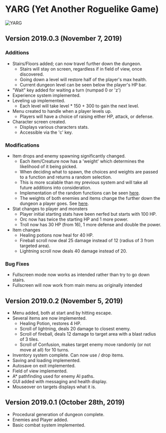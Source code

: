 # YARG (Yet Another Roguelike Game)

![YARG](https://i.imgur.com/LWV2Oa7.png)

## Version 2019.0.3 (November 7, 2019)
### Additions
- Stairs/Floors added; can now travel further down the dungeon.
  - Stairs will stay on screen, regardless if in field of view, once discovered.
  - Going down a level will restore half of the player's max health.
  - Current dungeon level can be seen below the player's HP bar.
- "Wait" key added for waiting a turn (numpad 0 or 'z')
- Experience system implemented.
- Leveling up implemented.
  - Each level will take level * 150 + 300 to gain the next level.
- Menu created to handle when a player levels up.
  - Players will have a choice of raising either HP, attack, or defense.
- Character screen created.
  - Displays various characters stats.
  - Accessible via the 'c' key.
### Modifications
- Item drops and enemy spawning significantly changed.
  - Each item/Creature now has a 'weight' which determines the likelihood of it being picked.
  - When deciding what to spawn, the choices and weights are passed to a function and returns a random selection.
  - This is more scalable than my previous system and will take all future additions into consideration.
  - Implementation of the random functions can be seen [here](https://github.com/beef-erikson/PythonBeefRogue/blob/master/src/random_utils.py).
  - The weights of both enemies and items change the further down the dungeon a player goes. See [here](https://github.com/beef-erikson/PythonBeefRogue/blob/master/src/map_objects/game_map.py).
- Stat changes to player and monsters
  - Player initial starting stats have been nerfed but starts with 100 HP.
  - Orc now has twice the starting HP and 1 more power.
  - Troll now has 30 HP (from 16), 1 more defense and double the power.
- Item changes
  - Healing potions now heal for 40 HP.
  - Fireball scroll now deal 25 damage instead of 12 (radius of 3 from targeted area).
  - Lightning scroll now deals 40 damage instead of 20.
### Bug Fixes
- Fullscreen mode now works as intended rather than try to go down stairs.
- Fullscreen will now work from main menu as originally intended

## Version 2019.0.2 (November 5, 2019)
- Menu added, both at start and by hitting escape.
- Several items are now implemented.
   - Healing Potion, restores 4 HP.
   - Scroll of lightning, deals 20 damage to closest enemy.
   - Scroll of fireball, deals 12 damage to target area with a blast radius of 3 tiles.
   - Scroll of Confusion, makes target enemy move randomly (or not move at all) for 10 turns.
- Inventory system complete. Can now use / drop items.
- Saving and loading implemented.
- Autosave on exit implemented.
- Field of view implemented.
- A* pathfinding used for enemy AI paths.
- GUI added with messaging and health display.
- Mouseover on targets displays what it is.

## Version 2019.0.1 (October 28th, 2019)
- Procedural generation of dungeon complete.
- Enemies and Player added.
- Basic combat system implemented.